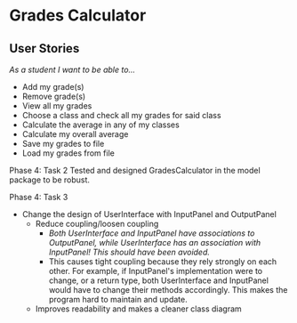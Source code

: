 # Grades Calculator

## User Stories

*As a student I want to be able to...*

- Add my grade(s)
- Remove grade(s)
- View all my grades
- Choose a class and check all my grades for said class
- Calculate the average in any of my classes
- Calculate my overall average
- Save my grades to file
- Load my grades from file


Phase 4: Task 2
Tested and designed GradesCalculator in the model package to be robust.

Phase 4: Task 3
- Change the design of UserInterface with InputPanel and OutputPanel
    - Reduce coupling/loosen coupling
        - *Both UserInterface and InputPanel have associations to OutputPanel, 
              while UserInterface has an association with InputPanel! This should have been avoided.*
        - This causes tight coupling because they rely strongly on each other.
          For example, if InputPanel's implementation were to change, or a return type, both
          UserInterface and InputPanel would have to change their methods accordingly.
          This makes the program hard to maintain and update. 
    - Improves readability and makes a cleaner class diagram